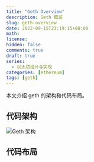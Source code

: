 ```yaml
---
title: "Geth Overview"
description: Geth 概览
slug: geth-overview
date: 2022-09-15T23:19:15+08:00
math:
license:
hidden: false
comments: true
draft: true
series:
  - 以太坊设计与实现
categories: [ethereum]
tags: [geth]
---
```


本文介绍 geth 的架构和代码布局。

<!-- more -->
## 代码架构

![Geth 架构](images/architecture.drawio.svg)

## 代码布局
